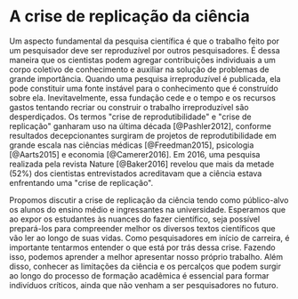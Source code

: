 # A crise de replicação da ciência

Um aspecto fundamental da pesquisa científica é que o trabalho feito por um pesquisador deve ser reproduzível por outros pesquisadores. É dessa maneira que os cientistas podem agregar contribuições individuais a um corpo coletivo de conhecimento e auxiliar na solução de problemas de grande importância. Quando uma pesquisa irreproduzível é publicada, ela pode constituir uma fonte instável para o conhecimento que é construído sobre ela. Inevitavelmente, essa fundação cede e o tempo e os recursos gastos tentando recriar ou construir o trabalho irreproduzível são desperdiçados. Os termos "crise de reprodutibilidade" e "crise de replicação" ganharam uso na última década [@Pashler2012], conforme resultados decepcionantes surgiram de projetos de reprodutibilidade em grande escala nas ciências médicas [@Freedman2015], psicologia [@Aarts2015] e economia [@Camerer2016]. Em 2016, uma pesquisa realizada pela revista Nature [@Baker2016] revelou que mais da metade (52%) dos cientistas entrevistados acreditavam que a ciência estava enfrentando uma "crise de replicação".

Propomos discutir a crise de replicação da ciência tendo como público-alvo os alunos do ensino médio e ingressantes na universidade. Esperamos que ao expor os estudantes às nuances do fazer científico, seja possível prepará-los para compreender melhor os diversos textos científicos que vão ler ao longo de suas vidas. Como pesquisadores em início de carreira, é importante tentarmos entender o que está por trás dessa crise. Fazendo isso, podemos aprender a melhor apresentar nosso próprio trabalho. Além disso, conhecer as limitações da ciência e os percalços que podem surgir ao longo do processo de formação acadêmica é essencial para formar indivíduos críticos, ainda que não venham a ser pesquisadores no futuro.
